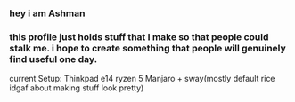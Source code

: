 ### hey i am Ashman
### this profile just holds stuff that I make so that people could stalk me. i hope to create something that people will genuinely find useful one day.

current Setup:
Thinkpad e14 ryzen 5
Manjaro + sway(mostly default rice idgaf about making stuff look pretty)
<!--
**thinkter/thinkter** is a ✨ _special_ ✨ repository because its `README.md` (this file) appears on your GitHub profile.

Here are some ideas to get you started:

- 🔭 I’m currently working on ...
- 🌱 I’m currently learning ...
- 👯 I’m looking to collaborate on ...
- 🤔 I’m looking for help with ...
- 💬 Ask me about ...
- 📫 How to reach me: ...
- 😄 Pronouns: ...
- ⚡ Fun fact: ...
-->
